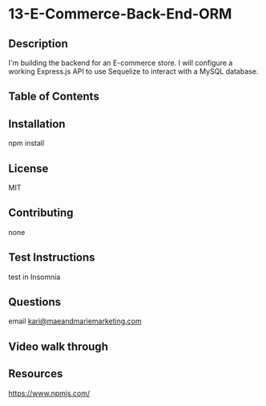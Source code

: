 # 13-E-Commerce-Back-End-ORM
  ## Description
  I'm building the backend for an E-commerce store. I will configure a working Express.js API to use Sequelize to interact with a MySQL database.
  ## Table of Contents

  
  ## Installation
npm install

 ## License
MIT

  ## Contributing
none

  ## Test Instructions
test in Insomnia

  ## Questions
email kari@maeandmariemarketing.com

  ## Video walk through

  ## Resources
  https://www.npmjs.com/